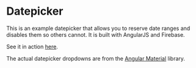 # Datepicker
This is an example datepicker that allows you to reserve date ranges and disables them so others cannot. It is built with AngularJS and Firebase.

See it in action <a href="https://datepickerdemo.firebaseapp.com/">here</a>.

The actual datepicker dropdowns are from the <a href="https://material.angularjs.org/latest/demo/datepicker">Angular Material</a> library.
